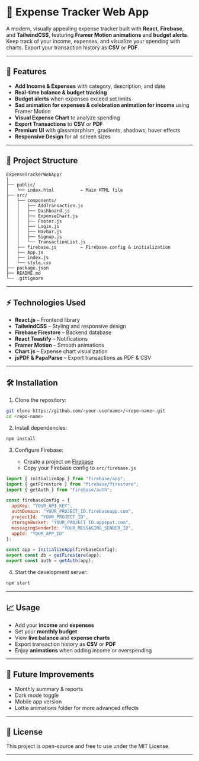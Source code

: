 

# 🧾 Expense Tracker Web App

A modern, visually appealing expense tracker built with **React**, **Firebase**, and **TailwindCSS**, featuring **Framer Motion animations** and **budget alerts**. Keep track of your income, expenses, and visualize your spending with charts. Export your transaction history as **CSV** or **PDF**.

---

## 🚀 Features

* **Add Income & Expenses** with category, description, and date
* **Real-time balance & budget tracking**
* **Budget alerts** when expenses exceed set limits
* **Sad animation for expenses & celebration animation for income** using Framer Motion
* **Visual Expense Chart** to analyze spending
* **Export Transactions** to **CSV** or **PDF**
* **Premium UI** with glassmorphism, gradients, shadows, hover effects
* **Responsive Design** for all screen sizes

---

## 📁 Project Structure

```
ExpenseTrackerWebApp/
│
├── public/
│   └── index.html          ← Main HTML file
├── src/
│   ├── components/
│   │   ├── AddTransaction.js
│   │   ├── Dashboard.js
│   │   ├── ExpenseChart.js
│   │   ├── Footer.js
│   │   ├── Login.js
│   │   ├── Navbar.js
│   │   ├── Signup.js
│   │   └── TransactionList.js
│   ├── firebase.js         ← Firebase config & initialization
│   ├── App.js
│   ├── index.js
│   └── style.css
├── package.json
├── README.md
└── .gitignore
```

---

## ⚡ Technologies Used

* **React.js** – Frontend library
* **TailwindCSS** – Styling and responsive design
* **Firebase Firestore** – Backend database
* **React Toastify** – Notifications
* **Framer Motion** – Smooth animations
* **Chart.js** – Expense chart visualization
* **jsPDF & PapaParse** – Export transactions as PDF & CSV

---

## 🛠 Installation

1. Clone the repository:

```bash
git clone https://github.com/<your-username>/<repo-name>.git
cd <repo-name>
```

2. Install dependencies:

```bash
npm install
```

3. Configure Firebase:

   * Create a project on [Firebase](https://firebase.google.com/)
   * Copy your Firebase config to `src/firebase.js`

```js
import { initializeApp } from "firebase/app";
import { getFirestore } from "firebase/firestore";
import { getAuth } from "firebase/auth";

const firebaseConfig = {
  apiKey: "YOUR_API_KEY",
  authDomain: "YOUR_PROJECT_ID.firebaseapp.com",
  projectId: "YOUR_PROJECT_ID",
  storageBucket: "YOUR_PROJECT_ID.appspot.com",
  messagingSenderId: "YOUR_MESSAGING_SENDER_ID",
  appId: "YOUR_APP_ID"
};

const app = initializeApp(firebaseConfig);
export const db = getFirestore(app);
export const auth = getAuth(app);
```

4. Start the development server:

```bash
npm start
```

---

## 📈 Usage

* Add your **income** and **expenses**
* Set your **monthly budget**
* View **live balance** and **expense charts**
* Export transaction history as **CSV** or **PDF**
* Enjoy **animations** when adding income or overspending

---

## 📂 Future Improvements

* Monthly summary & reports
* Dark mode toggle
* Mobile app version
* Lottie animations folder for more advanced effects

---

## 📝 License

This project is open-source and free to use under the MIT License.

---

